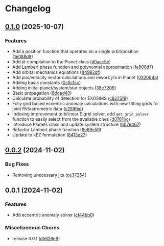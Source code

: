 # Changelog

## [0.1.0](https://github.com/CoreySpohn/orbix/compare/v0.0.2...v0.1.0) (2025-10-07)


### Features

* Add a position function that operates on a single orbit/position ([1e088d9](https://github.com/CoreySpohn/orbix/commit/1e088d9821c68012b577961aceb8955be30fe5d9))
* Add jit-compilation to the Planet class ([d0aac5e](https://github.com/CoreySpohn/orbix/commit/d0aac5e8f3c1269dbfb3957dfa57e030d3aa4bf6))
* Add Lambert phase function and polynomial approximation ([fe808d7](https://github.com/CoreySpohn/orbix/commit/fe808d7c8507f321292e8d06ac6e0b4c2af37d58))
* Add orbital mechanics equations ([84992df](https://github.com/CoreySpohn/orbix/commit/84992df3cefab98c78161574b334d36e473e939b))
* Add pos/velocity vector calculations and rework jits in Planet ([032064a](https://github.com/CoreySpohn/orbix/commit/032064ab99ab7ed65e8cd49a310cbc2ddc9ad693))
* Adding basic constants ([0c5c1cc](https://github.com/CoreySpohn/orbix/commit/0c5c1ccd015d422cb939714c767ed373af4f1a44))
* Adding initial planet/system/star objects ([38c7209](https://github.com/CoreySpohn/orbix/commit/38c72098ed2ce304fc2aceb33f549ce68afdd255))
* Basic propagation ([8ddad40](https://github.com/CoreySpohn/orbix/commit/8ddad409daa6b0988dba5c7411af281f7dcc8f35))
* Calculate probability of detection for EXOSIMS ([c9225f8](https://github.com/CoreySpohn/orbix/commit/c9225f8594f46fedf37b7bca20ee7709ef9bab9c))
* Fully grid based eccentric anomaly calculations with new fitting grids for joint RV/astrometric data ([c259fee](https://github.com/CoreySpohn/orbix/commit/c259fee3fb249005ffc32e5b9d29e6467fa03db3))
* Indexing improvement to bilinear E grid solver, add `get_grid_solver` function to easily select from the available ones ([d0781bc](https://github.com/CoreySpohn/orbix/commit/d0781bc4c2ffe772d929cd556ecb1cffec49b197))
* Introduce Planets class and update system structure ([bb7e467](https://github.com/CoreySpohn/orbix/commit/bb7e4679cd91c5978f9ee9ffc4d561f343bfbad3))
* Refactor Lambert phase function ([6e89e59](https://github.com/CoreySpohn/orbix/commit/6e89e59438b1f7dd328fb61683b6910d0d4f0dc2))
* Update to kEZ formulation ([8413e27](https://github.com/CoreySpohn/orbix/commit/8413e279b3495726b2674c91dcd4ce272a636dc6))

## [0.0.2](https://github.com/CoreySpohn/orbix/compare/v0.0.1...v0.0.2) (2024-11-02)


### Bug Fixes

* Removing unecessary jits ([ce37254](https://github.com/CoreySpohn/orbix/commit/ce3725419a5b948e5b9a3ce670fbe9f1468d301e))

## 0.0.1 (2024-11-02)


### Features

* Add eccentric anomaly solver ([cf44bb0](https://github.com/CoreySpohn/orbix/commit/cf44bb0133759fc5542861c769eace9457f8a3d7))


### Miscellaneous Chores

* release 0.0.1 ([d5626e9](https://github.com/CoreySpohn/orbix/commit/d5626e903416ba00d737a6ead04c13d3d1ccb844))

